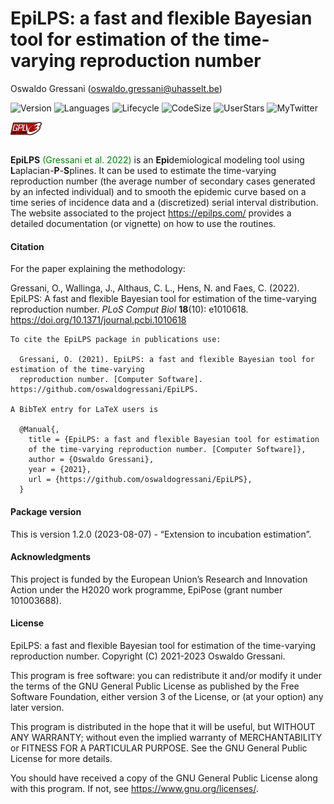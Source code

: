 EpiLPS: a fast and flexible Bayesian tool for estimation of the
time-varying reproduction number
================
Oswaldo Gressani (<oswaldo.gressani@uhasselt.be>)

<!-- Introduce badges -->

![Version](https://img.shields.io/badge/Version-1.2.0-MediumSeaGreen)
![Languages](https://img.shields.io/badge/Languages-R%2C%20C%2B%2B-informational)
![Lifecycle](https://img.shields.io/badge/lifecycle-stabilizing-green)
![CodeSize](https://img.shields.io/github/languages/code-size/oswaldogressani/EpiLPS?color=orange&label=Code%20size&style=plastic)
![UserStars](https://img.shields.io/github/stars/oswaldogressani/EpiLPS?style=social)
![MyTwitter](https://img.shields.io/twitter/follow/OswaldoGressani?style=social)

<img src="man/figures/gplv3-or-later.png" width="10%" style="display: block; margin: auto auto auto 0;" />

<br>

**EpiLPS** <span style="color: green;"> (Gressani et al. 2022)</span> is
an **Epi**demiological modeling tool using
**L**aplacian-**P**-**S**plines. It can be used to estimate the
time-varying reproduction number (the average number of secondary cases
generated by an infected individual) and to smooth the epidemic curve
based on a time series of incidence data and a (discretized) serial
interval distribution. The website associated to the project
<https://epilps.com/> provides a detailed documentation (or vignette) on
how to use the routines.

#### Citation

For the paper explaining the methodology:

Gressani, O., Wallinga, J., Althaus, C. L., Hens, N. and Faes, C.
(2022). EpiLPS: A fast and flexible Bayesian tool for estimation of the
time-varying reproduction number. *PLoS Comput Biol* **18**(10):
e1010618. <https://doi.org/10.1371/journal.pcbi.1010618>

    To cite the EpiLPS package in publications use:

      Gressani, O. (2021). EpiLPS: a fast and flexible Bayesian tool for estimation of the time-varying
      reproduction number. [Computer Software]. https://github.com/oswaldogressani/EpiLPS.

    A BibTeX entry for LaTeX users is

      @Manual{,
        title = {EpiLPS: a fast and flexible Bayesian tool for estimation
        of the time-varying reproduction number. [Computer Software]},
        author = {Oswaldo Gressani},
        year = {2021},
        url = {https://github.com/oswaldogressani/EpiLPS},
      }

#### Package version

This is version 1.2.0 (2023-08-07) - “Extension to incubation
estimation”.

#### Acknowledgments

This project is funded by the European Union’s Research and Innovation
Action under the H2020 work programme, EpiPose (grant number 101003688).

#### License

EpiLPS: a fast and flexible Bayesian tool for estimation of the
time-varying reproduction number. Copyright (C) 2021-2023 Oswaldo
Gressani.

This program is free software: you can redistribute it and/or modify it
under the terms of the GNU General Public License as published by the
Free Software Foundation, either version 3 of the License, or (at your
option) any later version.

This program is distributed in the hope that it will be useful, but
WITHOUT ANY WARRANTY; without even the implied warranty of
MERCHANTABILITY or FITNESS FOR A PARTICULAR PURPOSE. See the GNU General
Public License for more details.

You should have received a copy of the GNU General Public License along
with this program. If not, see <https://www.gnu.org/licenses/>.
